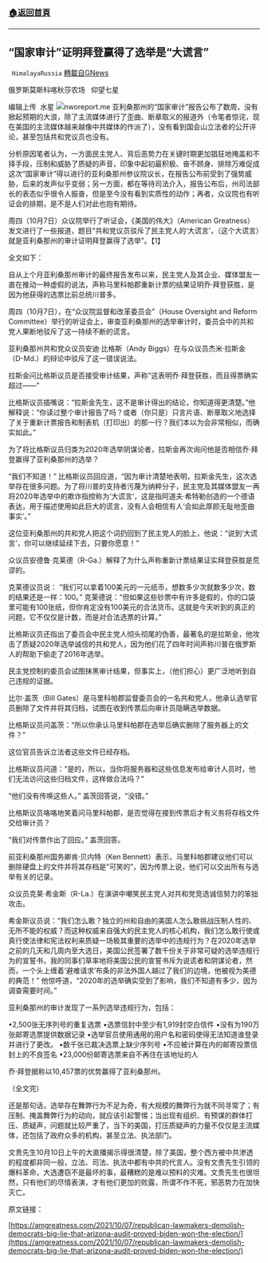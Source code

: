 ###  [:house:返回首頁](https://github.com/ourhimalayas/txt)
---


## “国家审计”证明拜登赢得了选举是“大谎言”
` HimalayaRussia` [轉載自GNews](https://gnews.org/zh-hans/1585798/)

俄罗斯莫斯科喀秋莎农场   仰望七星

编辑上传  水星
![](https://assets.gnews.org/wp-content/uploads/2021/10/A.png)nworeport.me
亚利桑那州的“国家审计”报告公布了数周，没有掀起预期的大浪，除了主流媒体进行了歪曲、断章取义的报道外（令笔者惊诧，现在美国的主流媒体越来越像中共媒体的作派了），没有看到国会山立法者的公开评论，甚至包括共和党议员也没有。

分析原因笔者认为，一方面民主党人、背后恶势力在关键时期更加猖狂地掩盖和不择手段，压制和威胁了质疑的声音，印象中起初最积极、奋不顾身、排除万难促成这次“国家审计”得以进行的亚利桑那州参议院议长，在报告公布前受到了强势威胁，后来的发声似乎变弱；另一方面，都在等待司法介入，报告公布后，州司法部长的表态似乎很令人振奋，但是至今没有看到实质性的动作；再者，众议院也有听证会的排期，是不是人们对此也抱有期待。

周四（10月7日）众议院举行了听证会，《美国的伟大》（American Greatness）发文进行了一些报道，题目“共和党议员驳斥了民主党人的‘大谎言’，（这个大谎言）就是亚利桑那州的审计证明拜登赢得了选举”。【1】

全文如下：

自从上个月亚利桑那州审计的最终报告发布以来，民主党人及其企业、媒体盟友一直在推动一种虚假的说法，声称马里科帕郡重新计票的结果证明乔·拜登获胜，是因为他获得的选票比前总统川普多。

周四（10月7日），在“众议院监督和改革委员会”（House Oversight and Reform Committee）举行的听证会上，审查亚利桑那州的选举审计时，委员会中的共和党人果断地驳斥了这一持续不断的谎言。

亚利桑那州共和党众议员安迪·比格斯（Andy Biggs）在与众议员杰米·拉斯金（D-Md.）的辩论中驳斥了这一错误说法。

拉斯金问比格斯议员是否接受审计结果，声称“这表明乔·拜登获胜，而且得票确实超过——”

比格斯议员插嘴说：“拉斯金先生，这不是审计得出的结论，你知道得更清楚。”他解释说：“你读过整个审计报告了吗？或者（你只是）只言片语、断章取义地选择了关于重新计票报告和制表机（打印出）的那一行？我们本以为会非常相似，而确实如此。”

为了将比格斯议员归类为2020年选举阴谋论者，拉斯金再次询问他是否相信乔·拜登赢得了亚利桑那州的选举？

“我们不知道！” 比格斯议员回应道，“因为审计清楚地表明，拉斯金先生，这次选举存在很多问题。为了将川普的支持者污蔑为纳粹分子，民主党及其媒体盟友一再将2020年选举中的欺诈指控称为‘大谎言’，这是指阿道夫·希特勒创造的一个德语表达，用于描述使用如此巨大的谎言，没有人会相信有人‘会如此厚颜无耻地歪曲事实’。”

这位亚利桑那州的共和党人把这个词扔回到了民主党人的脸上，他说：“说到‘大谎言’，你可以继续延续下去，只要你愿意！”

众议员安德鲁·克莱德（R-Ga.）解释了为什么声称重新计票结果证实拜登获胜是荒谬的。

克莱德议员说： “我们可以拿着100美元的一元纸币，想数多少次就数多少次，数的结果还是一样：100。” 克莱德说：”但如果这些钞票中有许多是假的，你的口袋里可能有100张纸，但你肯定没有100美元的合法货币。这就是今天听到的真正的问题，它不仅仅是计数，而是对合法选票的计算。”

比格斯议员还指出了委员会中民主党人彻头彻尾的伪善，最著名的是拉斯金，他攻击了质疑2020年选举诚信的共和党人，因为他们花了四年时间声称川普在俄罗斯人的帮助下偷走了2016年选举。

民主党控制的委员会试图抹黑审计结果，但事实上，（他们担心）更广泛地听到自己违规的证据。

比尔·盖茨（Bill Gates）是马里科帕郡监督委员会的一名共和党人，他承认选举官员删除了文件并将其归档，试图在收到传票后向审计员隐瞒选举数据。

比格斯议员问盖茨：“所以你承认马里科帕郡在选举后确实删除了服务器上的文件？”

这位官员告诉立法者这些文件已经存档。

比格斯议员问道：“是的，所以，当你将服务器和这些信息发布给审计人员时，他们无法访问这些归档文件，这样做合法吗？”

“他们没有传唤这些人。” 盖茨回答说，“没错。”

比格斯议员咯咯地笑着问马里科帕郡，是否觉得在接到传票后才有义务将存档文件交给审计员？

“我们对传票作出了回应。” 盖茨回答。

前亚利桑那州国务卿肯·贝内特（Ken Bennett）表示，马里科帕郡建议他们可以删除硬盘上的文件并将其存档是“可笑的”，因为传票上说，他们可以交出所有与选举有关的记录。

众议员克莱·希金斯（R-La.）在演讲中嘲笑民主党人对共和党竞选诚信努力的笨拙攻击。

希金斯议员说：“我们怎么敢？独立的州和自由的美国人怎么敢挑战压制人性的、无所不能的权威？而这种权威来自强大的民主党人的核心机构，我们怎么敢行使或真行使法律和宪法权利来质疑一场极其重要的选举中的违规行为？在2020年选举之前的几天和几周内至大选日，美国公民签署了数千份关于非常可疑的选举违规行为的宣誓书，我的同事们草率地将美国公民的宣誓书斥为说谎者和阴谋论者，然而，一个头上缠着‘避难请求’布条的非法外国人越过了我们的边境，他被视为美德的典范！” 他惊呼道，“2020年的选举确实受到了影响，我们不知道有多少，因为调查需要时间。”

亚利桑那州的审计发现了一系列选举违规行为，包括：

•2,500张无序列号的重复选票
•选票信封中至少有1,919封空白信件
•没有为190万张邮寄选票提供数据记录
•选举官员使用通用的用户名和密码使得无法知道谁登录并进行了更改。
•数千张已裁决选票上缺少序列号
•不应被计算在内的邮寄投票信封上的不良签名
•23,000份邮寄选票来自不再住在该地址的人

乔·拜登据称以10,457票的优势赢得了亚利桑那州。

（全文完）

还是那句话，选举存在舞弊行为不足为奇，有大规模的舞弊行为就不同寻常了；有压制、掩盖舞弊行为的动向，就应该引起警惕；当出现有组织、有预谋的群体打压、质疑声，问题就比较严重了，当下的美国，打压质疑声的力量不仅仅是主流媒体，还包括了政府众多的机构，甚至立法、执法部门。

文贵先生10月10日上午的大直播揭示得很清楚，除了美国，整个西方被中共渗透的程度都非同一般，立法、司法、执法中都有中共的代言人。没有文贵先生引领的爆料革命，大选遭窃不是最坏的事，最糟糕的是难以预料的灾难。文贵先生也很坦然，只有他们的尽情表演，才有他们更加的败露，所谓不作不死，邪恶势力在加快灭亡。

原文链接：

[https://amgreatness.com/2021/10/07/republican-lawmakers-demolish-democrats-big-lie-that-arizona-audit-proved-biden-won-the-election/](https://amgreatness.com/2021/10/07/republican-lawmakers-demolish-democrats-big-lie-that-arizona-audit-proved-biden-won-the-election/)

